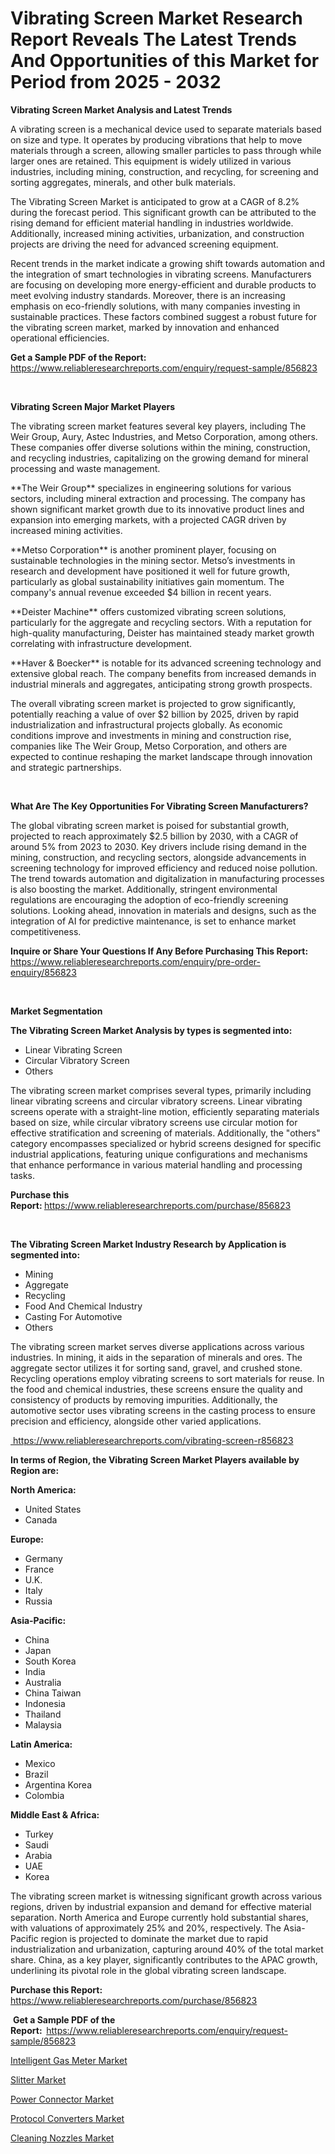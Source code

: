 <p><h1>Vibrating Screen Market Research Report Reveals The Latest Trends And Opportunities of this Market for Period from 2025 - 2032</h1></p><p><strong>Vibrating Screen Market Analysis and Latest Trends</strong></p>
<p><p>A vibrating screen is a mechanical device used to separate materials based on size and type. It operates by producing vibrations that help to move materials through a screen, allowing smaller particles to pass through while larger ones are retained. This equipment is widely utilized in various industries, including mining, construction, and recycling, for screening and sorting aggregates, minerals, and other bulk materials.</p><p>The Vibrating Screen Market is anticipated to grow at a CAGR of 8.2% during the forecast period. This significant growth can be attributed to the rising demand for efficient material handling in industries worldwide. Additionally, increased mining activities, urbanization, and construction projects are driving the need for advanced screening equipment. </p><p>Recent trends in the market indicate a growing shift towards automation and the integration of smart technologies in vibrating screens. Manufacturers are focusing on developing more energy-efficient and durable products to meet evolving industry standards. Moreover, there is an increasing emphasis on eco-friendly solutions, with many companies investing in sustainable practices. These factors combined suggest a robust future for the vibrating screen market, marked by innovation and enhanced operational efficiencies.</p></p>
<p><strong>Get a Sample PDF of the Report:&nbsp;</strong> <a href="https://www.reliableresearchreports.com/enquiry/request-sample/856823?utm_campaign=28&utm_medium=2&utm_source=Github&utm_content=ia&utm_term=17022025&utm_id=vibrating-screen">https://www.reliableresearchreports.com/enquiry/request-sample/856823</a></p>
<p>&nbsp;</p>
<p><strong>Vibrating Screen Major Market Players</strong></p>
<p><p>The vibrating screen market features several key players, including The Weir Group, Aury, Astec Industries, and Metso Corporation, among others. These companies offer diverse solutions within the mining, construction, and recycling industries, capitalizing on the growing demand for mineral processing and waste management.</p><p>**The Weir Group** specializes in engineering solutions for various sectors, including mineral extraction and processing. The company has shown significant market growth due to its innovative product lines and expansion into emerging markets, with a projected CAGR driven by increased mining activities.</p><p>**Metso Corporation** is another prominent player, focusing on sustainable technologies in the mining sector. Metso’s investments in research and development have positioned it well for future growth, particularly as global sustainability initiatives gain momentum. The company's annual revenue exceeded $4 billion in recent years.</p><p>**Deister Machine** offers customized vibrating screen solutions, particularly for the aggregate and recycling sectors. With a reputation for high-quality manufacturing, Deister has maintained steady market growth correlating with infrastructure development.</p><p>**Haver & Boecker** is notable for its advanced screening technology and extensive global reach. The company benefits from increased demands in industrial minerals and aggregates, anticipating strong growth prospects.</p><p>The overall vibrating screen market is projected to grow significantly, potentially reaching a value of over $2 billion by 2025, driven by rapid industrialization and infrastructural projects globally. As economic conditions improve and investments in mining and construction rise, companies like The Weir Group, Metso Corporation, and others are expected to continue reshaping the market landscape through innovation and strategic partnerships.</p></p>
<p>&nbsp;</p>
<p><strong>What Are The Key Opportunities For Vibrating Screen Manufacturers?</strong></p>
<p><p>The global vibrating screen market is poised for substantial growth, projected to reach approximately $2.5 billion by 2030, with a CAGR of around 5% from 2023 to 2030. Key drivers include rising demand in the mining, construction, and recycling sectors, alongside advancements in screening technology for improved efficiency and reduced noise pollution. The trend towards automation and digitalization in manufacturing processes is also boosting the market. Additionally, stringent environmental regulations are encouraging the adoption of eco-friendly screening solutions. Looking ahead, innovation in materials and designs, such as the integration of AI for predictive maintenance, is set to enhance market competitiveness.</p></p>
<p><strong>Inquire or Share Your Questions If Any Before Purchasing This Report:</strong> <a href="https://www.reliableresearchreports.com/enquiry/pre-order-enquiry/856823?utm_campaign=28&utm_medium=2&utm_source=Github&utm_content=ia&utm_term=17022025&utm_id=vibrating-screen">https://www.reliableresearchreports.com/enquiry/pre-order-enquiry/856823</a></p>
<p>&nbsp;</p>
<p><strong>Market Segmentation</strong></p>
<p><strong>The Vibrating Screen Market Analysis by types is segmented into:</strong></p>
<p><ul><li>Linear Vibrating Screen</li><li>Circular Vibratory Screen</li><li>Others</li></ul></p>
<p><p>The vibrating screen market comprises several types, primarily including linear vibrating screens and circular vibratory screens. Linear vibrating screens operate with a straight-line motion, efficiently separating materials based on size, while circular vibratory screens use circular motion for effective stratification and screening of materials. Additionally, the "others" category encompasses specialized or hybrid screens designed for specific industrial applications, featuring unique configurations and mechanisms that enhance performance in various material handling and processing tasks.</p></p>
<p><strong>Purchase this Report:&nbsp;</strong><a href="https://www.reliableresearchreports.com/purchase/856823?utm_campaign=28&utm_medium=2&utm_source=Github&utm_content=ia&utm_term=17022025&utm_id=vibrating-screen">https://www.reliableresearchreports.com/purchase/856823</a></p>
<p>&nbsp;</p>
<p><strong>The Vibrating Screen Market Industry Research by Application is segmented into:</strong></p>
<p><ul><li>Mining</li><li>Aggregate</li><li>Recycling</li><li>Food And Chemical Industry</li><li>Casting For Automotive</li><li>Others</li></ul></p>
<p><p>The vibrating screen market serves diverse applications across various industries. In mining, it aids in the separation of minerals and ores. The aggregate sector utilizes it for sorting sand, gravel, and crushed stone. Recycling operations employ vibrating screens to sort materials for reuse. In the food and chemical industries, these screens ensure the quality and consistency of products by removing impurities. Additionally, the automotive sector uses vibrating screens in the casting process to ensure precision and efficiency, alongside other varied applications.</p></p>
<p><a href="https://www.reliableresearchreports.com/vibrating-screen-r856823?utm_campaign=28&utm_medium=2&utm_source=Github&utm_content=ia&utm_term=17022025&utm_id=vibrating-screen">&nbsp;https://www.reliableresearchreports.com/vibrating-screen-r856823</a></p>
<p><strong>In terms of Region, the Vibrating Screen Market Players available by Region are:</strong></p>
<p>
    <p> <strong> North America: </strong>
        <ul>
            <li>United States</li>
            <li>Canada</li>
        </ul>
        </p> 
    <p> <strong> Europe: </strong>
        <ul>
            <li>Germany</li>
            <li>France</li>
            <li>U.K.</li>
            <li>Italy</li>
            <li>Russia</li>
        </ul>
        </p> 
    <p> <strong> Asia-Pacific: </strong>
        <ul>
            <li>China</li>
            <li>Japan</li>
            <li>South Korea</li>
            <li>India</li>
            <li>Australia</li>
            <li>China Taiwan</li>
            <li>Indonesia</li>
            <li>Thailand</li>
            <li>Malaysia</li>
        </ul>
        </p> 
    <p> <strong> Latin America: </strong>
        <ul>
            <li>Mexico</li>
            <li>Brazil</li>
            <li>Argentina Korea</li>
            <li>Colombia</li>
        </ul>
        </p> 
    <p> <strong> Middle East & Africa: </strong>
        <ul>
            <li>Turkey</li>
            <li>Saudi</li>
            <li>Arabia</li>
            <li>UAE</li>
            <li>Korea</li>
        </ul>
    </p>
    </p>
<p><p>The vibrating screen market is witnessing significant growth across various regions, driven by industrial expansion and demand for effective material separation. North America and Europe currently hold substantial shares, with valuations of approximately 25% and 20%, respectively. The Asia-Pacific region is projected to dominate the market due to rapid industrialization and urbanization, capturing around 40% of the total market share. China, as a key player, significantly contributes to the APAC growth, underlining its pivotal role in the global vibrating screen landscape.</p></p>
<p><strong>Purchase this Report: </strong><a href="https://www.reliableresearchreports.com/purchase/856823?utm_campaign=28&utm_medium=2&utm_source=Github&utm_content=ia&utm_term=17022025&utm_id=vibrating-screen">https://www.reliableresearchreports.com/purchase/856823</a></p>
<p>&nbsp;<strong>Get a Sample PDF of the Report:&nbsp;&nbsp;</strong><a href="https://www.reliableresearchreports.com/enquiry/request-sample/856823?utm_campaign=28&utm_medium=2&utm_source=Github&utm_content=ia&utm_term=17022025&utm_id=vibrating-screen">https://www.reliableresearchreports.com/enquiry/request-sample/856823</a></p>
<p><strong></strong></p>
<p><p><a href="https://github.com/mriwacraane/Market-Research-Report-List-1/blob/main/intelligent-gas-meter-market.md?utm_campaign=28&utm_medium=2&utm_source=Github&utm_content=ia&utm_term=17022025&utm_id=vibrating-screen">Intelligent Gas Meter Market</a></p><p><a href="https://github.com/chikenmhamdi/Market-Research-Report-List-1/blob/main/slitter-market.md?utm_campaign=28&utm_medium=2&utm_source=Github&utm_content=ia&utm_term=17022025&utm_id=vibrating-screen">Slitter Market</a></p><p><a href="https://github.com/benhaeneye/Market-Research-Report-List-1/blob/main/power-connector-market.md?utm_campaign=28&utm_medium=2&utm_source=Github&utm_content=ia&utm_term=17022025&utm_id=vibrating-screen">Power Connector Market</a></p><p><a href="https://github.com/semiensamuel72378/Market-Research-Report-List-1/blob/main/protocol-converters-market.md?utm_campaign=28&utm_medium=2&utm_source=Github&utm_content=ia&utm_term=17022025&utm_id=vibrating-screen">Protocol Converters Market</a></p><p><a href="https://github.com/ajatawlasta/Market-Research-Report-List-1/blob/main/cleaning-nozzles-market.md?utm_campaign=28&utm_medium=2&utm_source=Github&utm_content=ia&utm_term=17022025&utm_id=vibrating-screen">Cleaning Nozzles Market</a></p></p>